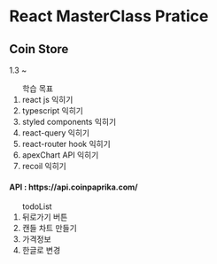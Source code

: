 <h1>React MasterClass Pratice</h1>
<h2>Coin Store</h2>

<p>1.3 ~</p>

<ol>학습 목표
<li>react js 익히기</li>
<li>typescript 익히기</li>
<li>styled components 익히기</li>
<li>react-query 익히기</li>
<li>react-router hook 익히기</li>
<li>apexChart API 익히기</li>
<li>recoil 익히기</li>
</ol>

<h4>API : https://api.coinpaprika.com/</h4>

<ol>todoList
<li>뒤로가기 버튼</li>
<li>캔들 차트 만들기</li>
<li>가격정보</li>
<li>한글로 변경</li>
</ol>
